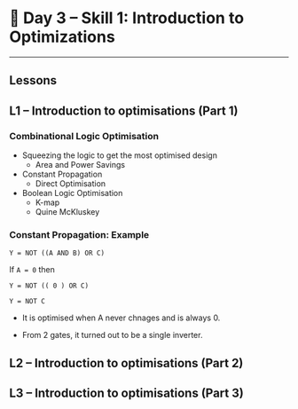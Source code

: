 # 🔹 Day 3 – Skill 1: Introduction to Optimizations

---

## Lessons

## L1 – Introduction to optimisations (Part 1)

### Combinational Logic Optimisation

- Squeezing the logic to get the most optimised design
  - Area and Power Savings
- Constant Propagation
  - Direct Optimisation
- Boolean Logic Optimisation
  - K-map
  - Quine McKluskey
 
### Constant Propagation: Example

`Y = NOT ((A AND B) OR C)`

If `A = 0` then

`Y = NOT (( 0 ) OR C)`

`Y = NOT C`

- It is optimised when A never chnages and is always 0.

- From 2 gates, it turned out to be a single inverter.

## L2 – Introduction to optimisations (Part 2)

## L3 – Introduction to optimisations (Part 3)
